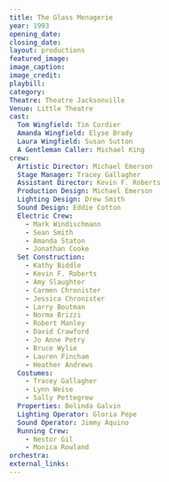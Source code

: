```yaml
---
title: The Glass Menagerie
year: 1993
opening_date: 
closing_date: 
layout: productions
featured_image: 
image_caption:
image_credit:
playbill: 
category: 
Theatre: Theatre Jacksonville
Venue: Little Theatre
cast:
  Tom Wingfield: Tim Cordier
  Amanda Wingfield: Elyse Brady
  Laura Wingfield: Susan Sutton
  A Gentleman Caller: Michael King
crew:
  Artistic Director: Michael Emerson
  Stage Manager: Tracey Gallagher
  Assistant Director: Kevin F. Roberts
  Production Design: Michael Emerson
  Lighting Design: Drew Smith
  Sound Design: Eddie Cotton
  Electric Crew:
    - Mark Windischmann
    - Sean Smith
    - Amanda Staton
    - Jonathan Cooke
  Set Construction:
    - Kathy Biddle
    - Kevin F. Roberts
    - Amy Slaughter
    - Carmen Chronister
    - Jessica Chronister
    - Larry Boutman
    - Norma Brizzi
    - Robert Manley
    - David Crawford
    - Jo Anne Petry
    - Bruce Wylie
    - Lauren Fincham
    - Heather Andrews
  Costumes:
    - Tracey Gallagher
    - Lynn Weise
    - Sally Pettegrew
  Properties: Belinda Galvin
  Lighting Operator: Gloria Pepe
  Sound Operator: Jimmy Aquino
  Running Crew:
    - Nestor Gil
    - Monica Rowland
orchestra:
external_links:
---
```

